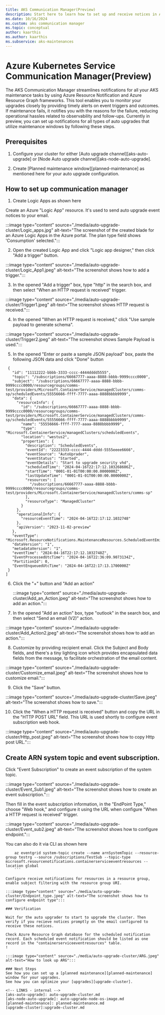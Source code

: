 ```yaml
---
title: AKS Communication Manager(Preview)
description: Start here to learn how to set up and receive notices in Azure Resource Notification for AKS Maintenance events. 
ms.date: 10/16/2024
ms.custom: aks communication manager
ms.topic: conceptual
author: kaarthis
ms.author: kaarthis
ms.subservice: aks-maintenances
---
```


# Azure Kubernetes Service Communication Manager(Preview)
The AKS Communication Manager streamlines notifications for all your AKS maintenance tasks by using Azure Resource Notification and Azure Resource Graph frameworks. This tool enables you to monitor your upgrades closely by providing timely alerts on event triggers and outcomes. If maintenance fails, it notifies you with the reasons for the failure, reducing operational hassles related to observability and follow-ups. Currently in preview, you can set up notifications for all types of auto upgrades that utilize maintenance windows by following these steps.

## Prerequisites

1. Configure your cluster for either [Auto upgrade channel][aks-auto-upgrade] or [Node Auto upgrade channel][aks-node-auto-upgrade].

2. Create [Planned maintenance window][planned-maintenance] as mentioned here for your auto upgrade configuration. 

## How to set up communication manager

1. Create Logic Apps as shown here

Create an Azure "Logic App" resource. It's used to send auto upgrade event notices to your email.

 :::image type="content" source="./media/auto-upgrade-cluster/Logic_apps.jpg" alt-text="The screenshot of the created blade for an Azure Logic Apps in the Azure portal. The plan type field shows 'Consumption' selected.":::

2. Open the created Logic App and click "Logic app designer," then click "Add a trigger" button.

 :::image type="content" source="./media/auto-upgrade-cluster/Logic_App1.jpeg" alt-text="The screenshot shows how to add a trigger.":::
 
3. In the opened "Add a trigger" box, type "http" in the search box, and then select "When an HTTP request is received" trigger.

  :::image type="content" source="./media/auto-upgrade-cluster/Trigger1.jpeg" alt-text="The screenshot shows HTTP request is received.":::

4. In the opened "When an HTTP request is received," click "Use sample payload to generate schema".

  :::image type="content" source="./media/auto-upgrade-cluster/Trigger2.jpeg" alt-text="The screenshot shows Sample Payload is used.":::

5. In the opened "Enter or paste a sample JSON payload" box, paste the following JSON data and click "Done" button

 ```[
  {
    "id": "11112222-bbbb-3333-cccc-4444dddd5555",
    "topic": "/subscriptions/66667777-aaaa-8888-bbbb-9999cccc0000",
    "subject": "/subscriptions/66667777-aaaa-8888-bbbb-9999cccc0000/resourcegroups/comms-test/providers/Microsoft.ContainerService/managedClusters/comms-sp/scheduledEvents/55556666-ffff-7777-aaaa-8888bbbb9999",
    "data": {
      "resourceInfo": {
        "id": "/subscriptions/66667777-aaaa-8888-bbbb-9999cccc0000/resourcegroups/comms-test/providers/Microsoft.ContainerService/managedClusters/comms-sp/scheduledEvents/55556666-ffff-7777-aaaa-8888bbbb9999",
        "name": "55556666-ffff-7777-aaaa-8888bbbb9999",
        "type": "Microsoft.ContainerService/managedClusters/scheduledEvents",
        "location": "westus2",
        "properties": {
          "description": "ScheduledEvents",
          "eventId": "22223333-cccc-4444-dddd-5555eeee6666",
          "eventSource": "AutoUprader",
          "eventStatus": "Started",
          "eventDetails": "Start to upgrade security vhd",
          "scheduledTime": "2024-04-16T22:17:12.103268606Z",
          "startTime": "0001-01-01T00:00:00.0000000Z",
          "lastUpdateTime": "0001-01-01T00:00:00.0000000Z",
          "resources": [
            "/subscriptions/66667777-aaaa-8888-bbbb-9999cccc0000/resourcegroups/comms-test/providers/Microsoft.ContainerService/managedClusters/comms-sp"
          ],
          "resourceType": "ManagedCluster"
        }
      },
      "operationalInfo": {
        "resourceEventTime": "2024-04-16T22:17:12.1032748"
      },
      "apiVersion": "2023-11-02-preview"
    },
    "eventType": "Microsoft.ResourceNotifications.MaintenanceResources.ScheduledEventEmitted",
    "dataVersion": "1",
    "metadataVersion": "1",
    "eventTime": "2024-04-16T22:17:12.1032748Z",
    "EventProcessedUtcTime": "2024-04-16T22:36:09.9073134Z",
    "PartitionId": 0,
    "EventEnqueuedUtcTime": "2024-04-16T22:17:13.1700000Z"
  }
 ]
 ```
6. Click the "+" button and "Add an action"

   :::image type="content" source="./media/auto-upgrade-cluster/Add_an_Action.jpeg" alt-text="The screenshot shows how to add an action.":::

7. In the opened "Add an action" box, type "outlook" in the search box, and then select "Send an email (V2)" action.

 :::image type="content" source="./media/auto-upgrade-cluster/Add_Action2.jpeg" alt-text="The screenshot shows how to add an action.":::

8. Customize by providing recipient email. Click the Subject and Body fields, and there's a tiny lighting icon which provides encapsulated data fields from the message, to facilitate orchestration of the email content.

 :::image type="content" source="./media/auto-upgrade-cluster/Customize_email.jpeg" alt-text="The screenshot shows how to customize email.":::

9. Click the "Save" button.

 :::image type="content" source="./media/auto-upgrade-cluster/Save.jpeg" alt-text="The screenshot shows how to save.":::

10. Click the "When a HTTP request is received" button and copy the URL in the "HTTP POST URL" field. This URL is used shortly to configure event subscription web hook.

 :::image type="content" source="./media/auto-upgrade-cluster/Http_post.jpeg" alt-text="The screenshot shows how to copy Http post URL.":::

## Create ARN system topic and event subscription.

Click "Event Subscription" to create an event subscription of the system topic.

:::image type="content" source="./media/auto-upgrade-cluster/Event_Sub1.jpeg" alt-text="The screenshot shows how to create an event subscription.":::

Then fill in the event subscription information, in the "EndPoint Type," choose "Web hook," and configure it using the URL when configure "When a HTTP request is received" trigger.

:::image type="content" source="./media/auto-upgrade-cluster/Event_sub2.jpeg" alt-text="The screenshot shows how to configure endpoint.":::

You can also do it via CLI as shown here

```azurecli-interactive
    az eventgrid system-topic create --name arnSystemTopic --resource-group testrg --source /subscriptions/TestSub --topic-type microsoft.resourcenotifications.containerserviceeventresources --location global 
    ```

Configure receive notifications for resources in a resource group, enable subject filtering with the resource group URI.

:::image type="content" source="./media/auto-upgrade-cluster/Endpoint_type.jpeg" alt-text="The screenshot shows how to configure endpoint type":::

### Verification

Wait for the auto upgrader to start to upgrade the cluster. Then verify if you recieve notices promptly on the email configured to receive these notices.

Check Azure Resource Graph database for the scheduled notification record. Each scheduled event notification should be listed as one record in the "containerserviceeventresources" table.
!

:::image type="content" source="./media/auto-upgrade-cluster/ARG.jpeg" alt-text="How to look up ARG":::

### Next Steps
See how you can set up a [planned maintenance][planned-maintenance] window for your upgrades.
See how you can optimize your [upgrades][upgrade-cluster].

<!-- LINKS - internal -->
[aks-auto-upgrade]: auto-upgrade-cluster.md
[aks-node-auto-upgrade]: auto-upgrade-node-os-image.md
[planned-maintenance]: planned-maintenance.md
[upgrade-cluster]:upgrade-cluster.md
